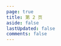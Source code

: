 ```yaml
---
page: true
title: 第 2 页
aside: false
lastUpdated: false
comments: false
---
```

<script setup>
import Page from "./.vitepress/theme/components/Page.vue";
import { useData } from "vitepress";
const { theme } = useData();
const posts = theme.value.posts.slice(19,38)
</script>
<Page :posts="posts" :pageCurrent="2" :pagesNum="2" />
